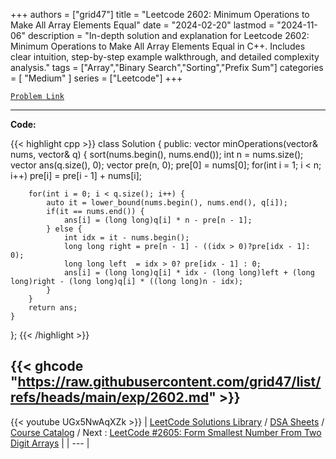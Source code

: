 
+++
authors = ["grid47"]
title = "Leetcode 2602: Minimum Operations to Make All Array Elements Equal"
date = "2024-02-20"
lastmod = "2024-11-06"
description = "In-depth solution and explanation for Leetcode 2602: Minimum Operations to Make All Array Elements Equal in C++. Includes clear intuition, step-by-step example walkthrough, and detailed complexity analysis."
tags = ["Array","Binary Search","Sorting","Prefix Sum"]
categories = [
    "Medium"
]
series = ["Leetcode"]
+++



[`Problem Link`](https://leetcode.com/problems/minimum-operations-to-make-all-array-elements-equal/description/)

---
**Code:**

{{< highlight cpp >}}
class Solution {
public:
    vector<long long> minOperations(vector<int>& nums, vector<int>& q) {
        sort(nums.begin(), nums.end());
        int n = nums.size();
        vector<long long> ans(q.size(), 0);
        vector<long long> pre(n, 0);
        pre[0] = nums[0];
        for(int i = 1; i < n; i++)
            pre[i] = pre[i - 1] + nums[i];
        
        for(int i = 0; i < q.size(); i++) {
            auto it = lower_bound(nums.begin(), nums.end(), q[i]);
            if(it == nums.end()) {
                ans[i] = (long long)q[i] * n - pre[n - 1];
            } else {
                int idx = it - nums.begin();
                long long right = pre[n - 1] - ((idx > 0)?pre[idx - 1]: 0);
                long long left  = idx > 0? pre[idx - 1] : 0;
                ans[i] = (long long)q[i] * idx - (long long)left + (long long)right - (long long)q[i] * ((long long)n - idx);
            }
        }
        return ans;
    }
};
{{< /highlight >}}

{{< ghcode "https://raw.githubusercontent.com/grid47/list/refs/heads/main/exp/2602.md" >}}
---
{{< youtube UGx5NwAqXZk >}}
| [LeetCode Solutions Library](https://grid47.xyz/leetcode/) / [DSA Sheets](https://grid47.xyz/sheets/) / [Course Catalog](https://grid47.xyz/courses/) / Next : [LeetCode #2605: Form Smallest Number From Two Digit Arrays](https://grid47.xyz/leetcode/solution-2605-form-smallest-number-from-two-digit-arrays/) |
| --- |
